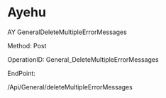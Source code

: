 #     Ayehu


AY GeneralDeleteMultipleErrorMessages

Method: Post

OperationID: General_DeleteMultipleErrorMessages

EndPoint:

/Api/General/deleteMultipleErrorMessages
